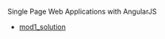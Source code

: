 Single Page Web Applications with AngularJS

- [mod1_solution](https://ashcyber.github.io/coursera-AngularJS/mod1_solution/index.html)
